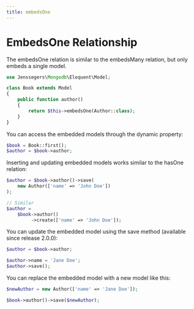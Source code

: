 ```yaml
---
title: embedsOne
---
```

# EmbedsOne Relationship
The embedsOne relation is similar to the embedsMany relation, but only embeds a single model.
```php
use Jenssegers\Mongodb\Eloquent\Model;

class Book extends Model
{
    public function author()
    {
        return $this->embedsOne(Author::class);
    }
}
```
You can access the embedded models through the dynamic property:
```php
$book = Book::first();
$author = $book->author;
```
Inserting and updating embedded models works similar to the hasOne relation:
```php
$author = $book->author()->save(
    new Author(['name' => 'John Doe'])
);

// Similar
$author =
    $book->author()
         ->create(['name' => 'John Doe']);
```
You can update the embedded model using the save method (available since release 2.0.0):
```php
$author = $book->author;

$author->name = 'Jane Doe';
$author->save();
```
You can replace the embedded model with a new model like this:
```php
$newAuthor = new Author(['name' => 'Jane Doe']);

$book->author()->save($newAuthor);
```